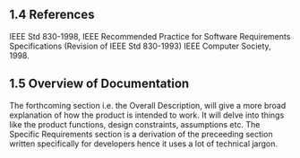 ## 1.4 References
IEEE Std 830-1998, IEEE Recommended Practice for Software Requirements Specifications 
(Revision of IEEE Std 830-1993) IEEE Computer Society, 1998.

## 1.5 Overview of Documentation
The forthcoming section i.e. the Overall Description, will give a more broad explanation of how the product
is intended to work. It will delve into things like the product functions, design constraints, assumptions etc.
The  Specific Requirements section is a derivation of the preceeding section written specifically for developers
hence it uses a lot of technical jargon. 
